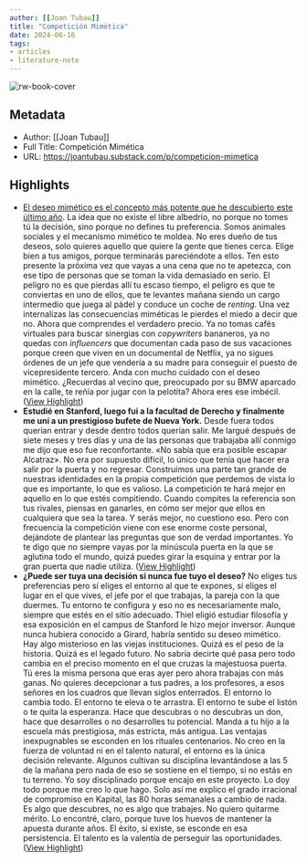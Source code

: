 ```yaml
---
author: [[Joan Tubau]]
title: "Competición Mimética"
date: 2024-06-16
tags: 
- articles
- literature-note
---
```

![rw-book-cover](https://substackcdn.com/image/fetch/f_auto,q_auto:good,fl_progressive:steep/https%3A%2F%2Fsubstack-post-media.s3.amazonaws.com%2Fpublic%2Fimages%2F67561ecd-a04a-402b-b0c7-8332cdff9872_1600x900.webp)

## Metadata
- Author: [[Joan Tubau]]
- Full Title: Competición Mimética
- URL: https://joantubau.substack.com/p/competicion-mimetica

## Highlights
- [El deseo mimético es el concepto más potente que he descubierto este último año](https://joantubau.substack.com/p/protegeme-de-lo-que-quiero). La idea que no existe el libre albedrío, no porque no tomes tú la decisión, sino porque no defines tu preferencia. Somos animales sociales y el mecanismo mimético te moldea. No eres dueño de tus deseos, solo quieres aquello que quiere la gente que tienes cerca. Elige bien a tus amigos, porque terminarás pareciéndote a ellos. Ten esto presente la próxima vez que vayas a una cena que no te apetezca, con ese tipo de personas que se toman la vida demasiado en serio. El peligro no es que pierdas allí tu escaso tiempo, el peligro es que te conviertas en uno de ellos, que te levantes mañana siendo un cargo intermedio que juega al pádel y conduce un coche de *renting*. Una vez internalizas las consecuencias miméticas le pierdes el miedo a decir que no. Ahora que comprendes el verdadero precio. Ya no tomas cafés virtuales para buscar sinergias con *copywriters* bananeros, ya no quedas con *influencers* que documentan cada paso de sus vacaciones porque creen que viven en un documental de Netflix, ya no sigues órdenes de un jefe que vendería a su madre para conseguir el puesto de vicepresidente tercero. Anda con mucho cuidado con el deseo mimético. ¿Recuerdas al vecino que, preocupado por su BMW aparcado en la calle, te reñía por jugar con la pelotita? Ahora eres ese imbécil. ([View Highlight](https://read.readwise.io/read/01j0hcpb7drybanqrqd4eth3f9))
- **Estudié en Stanford, luego fui a la facultad de Derecho y finalmente me uní a un prestigioso bufete de Nueva York.** Desde fuera todos querían entrar y desde dentro todos querían salir. Me largué después de siete meses y tres días y una de las personas que trabajaba allí conmigo me dijo que eso fue reconfortante. «No sabía que era posible escapar Alcatraz». No era por supuesto difícil, lo único que tenía que hacer era salir por la puerta y no regresar. Construimos una parte tan grande de nuestras identidades en la propia competición que perdemos de vista lo que es importante, lo que es valioso. La competición te hará mejor en aquello en lo que estés compitiendo. Cuando compites la referencia son tus rivales, piensas en ganarles, en cómo ser mejor que ellos en cualquiera que sea la tarea. Y serás mejor, no cuestiono eso. Pero con frecuencia la competición viene con ese enorme coste personal, dejándote de plantear las preguntas que son de verdad importantes. Yo te digo que no siempre vayas por la minúscula puerta en la que se aglutina todo el mundo, quizá puedes girar la esquina y entrar por la gran puerta que nadie utiliza. ([View Highlight](https://read.readwise.io/read/01j0hcr0bgt7p1jbthc3ft1rb9))
- **¿Puede ser tuya una decisión si nunca fue tuyo el deseo?** No eliges tus preferencias pero sí eliges el entorno al que te expones, sí eliges el lugar en el que vives, el jefe por el que trabajas, la pareja con la que duermes. Tu entorno te configura y eso no es necesariamente malo, siempre que estés en el sitio adecuado. Thiel eligió estudiar filosofía y esa exposición en el campus de Stanford le hizo mejor inversor. Aunque nunca hubiera conocido a Girard, habría sentido su deseo mimético. Hay algo misterioso en las viejas instituciones. Quizá es el peso de la historia. Quizá es el legado futuro. No sabría decirte qué pasa pero todo cambia en el preciso momento en el que cruzas la majestuosa puerta. Tú eres la misma persona que eras ayer pero ahora trabajas con más ganas. No quieres decepcionar a tus padres, a los profesores, a esos señores en los cuadros que llevan siglos enterrados. El entorno lo cambia todo. El entorno te eleva o te arrastra. El entorno te sube el listón o te quita la esperanza. Hace que descubras o no descubras un don, hace que desarrolles o no desarrolles tu potencial. Manda a tu hijo a la escuela más prestigiosa, más estricta, más antigua. Las ventajas inexpugnables se esconden en los rituales centenarios. No creo en la fuerza de voluntad ni en el talento natural, el entorno es la única decisión relevante. Algunos cultivan su disciplina levantándose a las 5 de la mañana pero nada de eso se sostiene en el tiempo, si no estás en tu terreno. Yo soy disciplinado porque encajo en este proyecto. Lo doy todo porque me creo lo que hago. Solo así me explico el grado irracional de compromiso en Kapital, las 80 horas semanales a cambio de nada. Es algo que descubres, no es algo que trabajes. No quiero quitarme mérito. Lo encontré, claro, porque tuve los huevos de mantener la apuesta durante años. El éxito, si existe, se esconde en esa persistencia. El talento es la valentía de perseguir las oportunidades. ([View Highlight](https://read.readwise.io/read/01j0hcrh5y7zdejs6bvbxqvysb))
